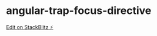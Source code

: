 # angular-trap-focus-directive

[Edit on StackBlitz ⚡️](https://stackblitz.com/edit/angular-ivy-eg5rtm)